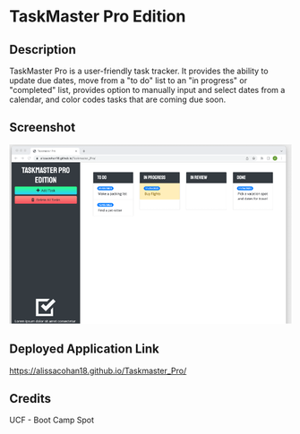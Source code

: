 # TaskMaster Pro Edition

## Description
TaskMaster Pro is a user-friendly task tracker. It provides the ability to update due dates, move from a "to do" list to an "in progress" or "completed" list, provides option to manually input and select dates from a calendar, and color codes tasks that are coming due soon.



## Screenshot
![Alt text](/assets/images/WebSite_Snip.png)

## Deployed Application Link

https://alissacohan18.github.io/Taskmaster_Pro/


## Credits
UCF - Boot Camp Spot
